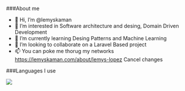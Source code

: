 ###About me

- 👋 Hi, I’m @lemyskaman
- 👀 I’m interested in Software architecture and desing, Domain Driven Development 
- 🌱 I’m currently learning Desing Patterns and Machine Learning
- 💞️ I’m looking to collaborate on a Laravel Based project
- 📫 You can poke me thorug my networks https://lemyskaman.com/about/lemys-lopez Cancel changes


###Languages I use

<img src="https://wakatime.com/share/@lemyskaman/0fd832f6-2a00-4d4a-a075-4f62fe087168.svg">




<!---
lemyskaman/lemyskaman is a ✨ special ✨ repository because its `README.md` (this file) appears on your GitHub profile.
You can click the Preview link to take a look at your changes.
--->
